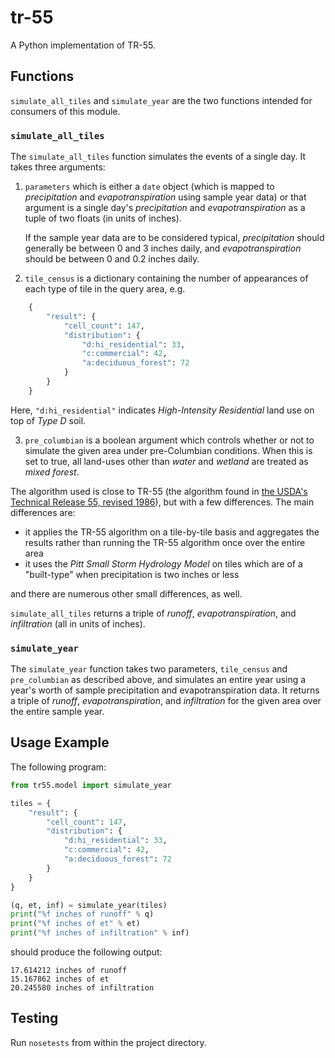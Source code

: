 # tr-55

A Python implementation of TR-55.

## Functions

`simulate_all_tiles` and `simulate_year` are the two functions intended for consumers of this module.

### `simulate_all_tiles`

The `simulate_all_tiles` function simulates the events of a single day.  It takes three arguments:

   1. `parameters` which is either a `date` object (which is mapped to *precipitation* and *evapotranspiration* using sample year data) or that argument is a single day's *precipitation* and *evapotranspiration* as a tuple of two floats (in units of inches).

      If the sample year data are to be considered typical, *precipitation* should generally be between 0 and 3 inches daily, and *evapotranspiration* should be between 0 and 0.2 inches daily.

   2. `tile_census` is a dictionary containing the number of appearances of each type of tile in the query area, e.g.
   ```Python
       {
           "result": {
               "cell_count": 147,
               "distribution": {
                   "d:hi_residential": 33,
                   "c:commercial": 42,
                   "a:deciduous_forest": 72
               }
           }
       }
   ```
   Here, `"d:hi_residential"` indicates *High-Intensity Residential* land use on top of *Type D* soil.

   3. `pre_columbian` is a boolean argument which controls whether or not to simulate the given area under pre-Columbian conditions.  When this is set to true, all land-uses other than *water* and *wetland* are treated as *mixed forest*.

The algorithm used is close to TR-55 (the algorithm found in [the USDA's Technical Release 55, revised 1986](http://www.cpesc.org/reference/tr55.pdf)), but with a few differences.  The main differences are:

   * it applies the TR-55 algorithm on a tile-by-tile basis and aggregates the results rather than running the TR-55 algorithm once over the entire area
   * it uses the *Pitt Small Storm Hydrology Model* on tiles which are of a "built-type" when precipitation is two inches or less

and there are numerous other small differences, as well.

`simulate_all_tiles` returns a triple of *runoff*, *evapotranspiration*, and *infiltration* (all in units of inches).

### `simulate_year`

The `simulate_year` function takes two parameters, `tile_census` and `pre_columbian` as described above, and simulates an entire year using a year's worth of sample precipitation and evapotranspiration data.  It returns a triple of *runoff*, *evapotranspiration*, and *infiltration* for the given area over the entire sample year.

## Usage Example

The following program:
```Python
from tr55.model import simulate_year

tiles = {
    "result": {
        "cell_count": 147,
        "distribution": {
            "d:hi_residential": 33,
            "c:commercial": 42,
            "a:deciduous_forest": 72
        }
    }
}

(q, et, inf) = simulate_year(tiles)
print("%f inches of runoff" % q)
print("%f inches of et" % et)
print("%f inches of infiltration" % inf)
```
should produce the following output:
```
17.614212 inches of runoff
15.167862 inches of et
20.245580 inches of infiltration
```

## Testing

Run `nosetests` from within the project directory.
